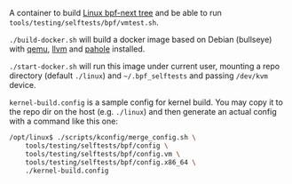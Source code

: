 A container to build [Linux bpf-next tree](https://git.kernel.org/pub/scm/linux/kernel/git/bpf/bpf-next.git) and be able to run `tools/testing/selftests/bpf/vmtest.sh`.

`./build-docker.sh` will build a docker image based on Debian
(bullseye) with [qemu](https://www.qemu.org/),
[llvm](https://llvm.org/) and
[pahole](https://git.kernel.org/pub/scm/devel/pahole/pahole.git)
installed.

`./start-docker.sh` will run this image under current user, mounting a
repo directory (default `./linux`) and `~/.bpf_selftests` and passing
`/dev/kvm` device.

`kernel-build.config` is a sample config for kernel build. You may
copy it to the repo dir on the host (e.g. `./linux`) and then generate
an actual config with a command like this one:

```bash
/opt/linux$ ./scripts/kconfig/merge_config.sh \
    tools/testing/selftests/bpf/config \
    tools/testing/selftests/bpf/config.vm \
    tools/testing/selftests/bpf/config.x86_64 \
    ./kernel-build.config
```
